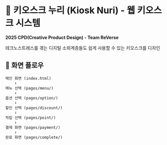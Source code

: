 # 🏪 키오스크 누리 (Kiosk Nuri) - 웹 키오스크 시스템

**2025 CPD(Creative Product Design) - Team ReVerse**

테크노스트레스를 겪는 디지털 소외계층들도 쉽게 사용할 수 있는 키오스크를 디자인

## 🎯 화면 플로우

```
메인 화면 (index.html)
    ↓
메뉴 선택 (pages/menu/)
    ↓
옵션 선택 (pages/option/)
    ↓
할인 선택 (pages/discount/)
    ↓
적립 선택 (pages/point/)
    ↓
결제 화면 (pages/payment/)
    ↓
완료 화면 (pages/complete/)
```
